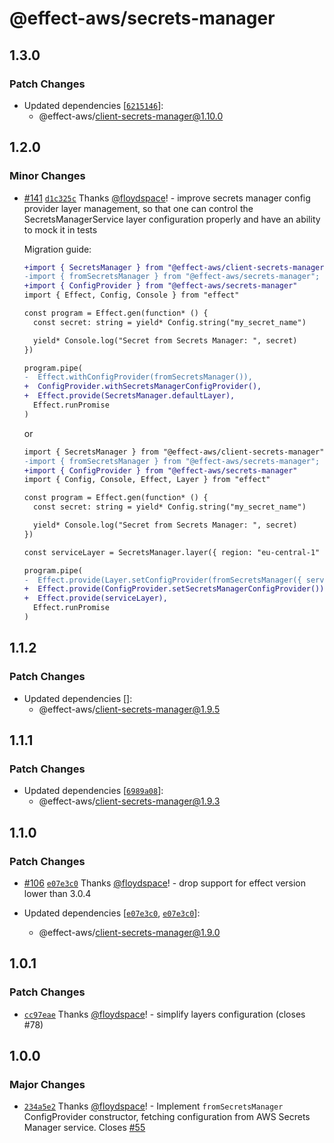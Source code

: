 # @effect-aws/secrets-manager

## 1.3.0

### Patch Changes

- Updated dependencies [[`6215146`](https://github.com/floydspace/effect-aws/commit/62151460cb125298b24375a4c69dcf8d562148f8)]:
  - @effect-aws/client-secrets-manager@1.10.0

## 1.2.0

### Minor Changes

- [#141](https://github.com/floydspace/effect-aws/pull/141) [`d1c325c`](https://github.com/floydspace/effect-aws/commit/d1c325cbd104d1559166df449d49bb383f1eb3c4) Thanks [@floydspace](https://github.com/floydspace)! - improve secrets manager config provider layer management, so that one can control the SecretsManagerService layer configuration properly and have an ability to mock it in tests

  Migration guide:

  ```diff
  +import { SecretsManager } from "@effect-aws/client-secrets-manager"
  -import { fromSecretsManager } from "@effect-aws/secrets-manager";
  +import { ConfigProvider } from "@effect-aws/secrets-manager"
  import { Effect, Config, Console } from "effect"

  const program = Effect.gen(function* () {
    const secret: string = yield* Config.string("my_secret_name")

    yield* Console.log("Secret from Secrets Manager: ", secret)
  })

  program.pipe(
  -  Effect.withConfigProvider(fromSecretsManager()),
  +  ConfigProvider.withSecretsManagerConfigProvider(),
  +  Effect.provide(SecretsManager.defaultLayer),
    Effect.runPromise
  )
  ```

  or

  ```diff
  import { SecretsManager } from "@effect-aws/client-secrets-manager"
  -import { fromSecretsManager } from "@effect-aws/secrets-manager";
  +import { ConfigProvider } from "@effect-aws/secrets-manager"
  import { Config, Console, Effect, Layer } from "effect"

  const program = Effect.gen(function* () {
    const secret: string = yield* Config.string("my_secret_name")

    yield* Console.log("Secret from Secrets Manager: ", secret)
  })

  const serviceLayer = SecretsManager.layer({ region: "eu-central-1" })

  program.pipe(
  -  Effect.provide(Layer.setConfigProvider(fromSecretsManager({ serviceLayer }))),
  +  Effect.provide(ConfigProvider.setSecretsManagerConfigProvider()),
  +  Effect.provide(serviceLayer),
    Effect.runPromise
  )
  ```

## 1.1.2

### Patch Changes

- Updated dependencies []:
  - @effect-aws/client-secrets-manager@1.9.5

## 1.1.1

### Patch Changes

- Updated dependencies [[`6989a08`](https://github.com/floydspace/effect-aws/commit/6989a08df041108ad3a2b08272647a20f1a5d662)]:
  - @effect-aws/client-secrets-manager@1.9.3

## 1.1.0

### Patch Changes

- [#106](https://github.com/floydspace/effect-aws/pull/106) [`e07e3c0`](https://github.com/floydspace/effect-aws/commit/e07e3c0d8e9e03650e1fd443b1c5a6bdc14baa3f) Thanks [@floydspace](https://github.com/floydspace)! - drop support for effect version lower than 3.0.4

- Updated dependencies [[`e07e3c0`](https://github.com/floydspace/effect-aws/commit/e07e3c0d8e9e03650e1fd443b1c5a6bdc14baa3f), [`e07e3c0`](https://github.com/floydspace/effect-aws/commit/e07e3c0d8e9e03650e1fd443b1c5a6bdc14baa3f)]:
  - @effect-aws/client-secrets-manager@1.9.0

## 1.0.1

### Patch Changes

- [`cc97eae`](https://github.com/floydspace/effect-aws/commit/cc97eaed1f8df72b8e7fde05069e8ce8eaac578f) Thanks [@floydspace](https://github.com/floydspace)! - simplify layers configuration (closes #78)

## 1.0.0

### Major Changes

- [`234a5e2`](https://github.com/floydspace/effect-aws/commit/234a5e2d76b8cf12c180ef88584956eaeb039e89) Thanks [@floydspace](https://github.com/floydspace)! - Implement `fromSecretsManager` ConfigProvider constructor, fetching configuration from AWS Secrets Manager service.
  Closes [#55](https://github.com/floydspace/effect-aws/issues/55)
